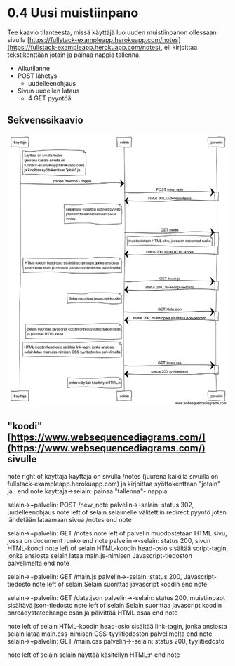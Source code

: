 # 0.4 Uusi muistiinpano
Tee kaavio tilanteesta, missä käyttäjä luo uuden muistiinpanon ollessaan sivulla [https://fullstack-exampleapp.herokuapp.com/notes](https://fullstack-exampleapp.herokuapp.com/notes), eli kirjoittaa tekstikenttään jotain ja painaa nappia tallenna.

- Alkutilanne
- POST lähetys
	- uudelleenohjaus
- Sivun uudellen lataus
	- 4 GET pyyntöä

## Sekvenssikaavio

![Sekvenssikaavio](04.png)

## "koodi" [https://www.websequencediagrams.com/](https://www.websequencediagrams.com/) sivulle


note right of kayttaja
	kayttaja on sivulla /notes
	(juurena kaikilla sivuilla on
	fullstack-exampleapp.herokuapp.com)
	ja kirjoittaa syöttokenttaan "jotain" ja.. 
end note
kayttaja->selain: painaa "tallenna"- nappia

selain->+palvelin: POST /new_note
palvelin->-selain: status 302, uudelleenohjaus
note left of selain
	selaimelle välitettiin redirect pyyntö
	joten lähdetään lataamaan sivua
	/notes
end note

selain->+palvelin: GET /notes
note left of palvelin
	muodostetaan HTML sivu, jossa on document runko
end note
palvelin->-selain: status 200, sivun HTML-koodi
note left of selain
	HTML-koodin head-osio sisältää script-tagin, jonka ansiosta 
	selain lataa main.js-nimisen Javascript-tiedoston palvelimelta
end note


selain->+palvelin: GET /main.js
palvelin->-selain: status 200, Javascript-tiedosto
note left of selain
	Selain suorittaa javascript koodin
end note

selain->+palvelin: GET /data.json
palvelin->-selain: status 200, muistiinpaot sisältävä json-tiedosto
note left of selain
	Selain suorittaa javascript koodin onreadystatechange osan 
	ja päivittää HTML osaa
end note

note left of selain
	HTML-koodin head-osio sisältää link-tagin, jonka ansiosta 
	selain lataa main.css-nimisen CSS-tyylitiedoston palvelimelta
end note
selain->+palvelin: GET /main.css
palvelin->-selain: status 200, tyylitiedosto

note left of selain
	selain näyttää käsitellyn HTML:n
end note

